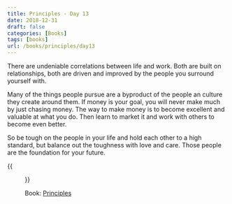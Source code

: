```yaml
---
title: Principles - Day 13
date: 2018-12-31
draft: false
categories: [Books]
tags: [books]
url: /books/principles/day13
---
```


There are undeniable correlations between life and work. Both are built on
relationships, both are driven and improved by the people you surround
yourself with.

Many of the things people pursue are a byproduct of the people an culture they
create around them. If money is your goal, you will never make much by
just chasing money. The way to make money is to become excellent and valuable
at what you do. Then learn to market it and work with others to become even
better.

So be tough on the people in your life and hold each other to a high
standard, but balance out the toughness with love and care. Those
people are the foundation for your future.

{{<figure src="/img/principles.jpg" alt="Principles" link="https://amzn.to/2SEysjr">}}

Book: [Principles](https://amzn.to/2SEysjr)
